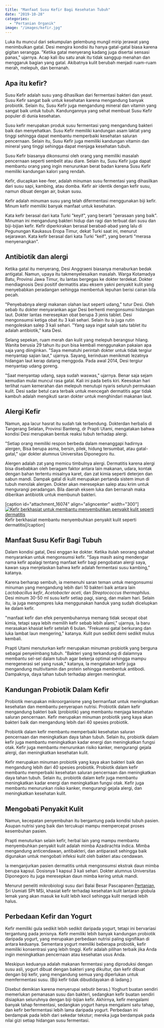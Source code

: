 ```yaml
---
title: "Manfaat Susu Kefir Bagi Kesehatan Tubuh"
date: "2019-10-28"
categories: 
  - "Pertanian Organik"
image: "/images/kefir.jpg"
---
```


Luka itu muncul dari sekumpulan gelembung mungil mirip jerawat yang menimbulkan gatal. Desi mengira kondisi itu hanya gatal-gatal biasa karena gigitan serangga. "Ketika gatal menyerang kadang juga disertai sensasi panas," ujarnya. Acap kali ibu satu anak itu tidak sanggup menahan dan menggaruk bagian yang gatal. Akibatnya kulit berubah menjadi ruam-ruam merah, melepuh, dan bernanah.

## Apa itu kefir?

Susu Kefir adalah susu yang dihasilkan dari fermentasi bakteri dan yeast. Susu Kefir sangat baik untuk kesehatan karena mengandung banyak probiotik. Selain itu, Susu Kefir juga mengandung mineral dan vitamin yang sangat baik untuk tubuh. Kandungannya yang sehat membuat Susu Kefir populer di dunia kesehatan.

Susu kefir merupakan produk susu fermentasi yang mengandung bakteri baik dan menyehatkan. Susu Kefir memiliki kandungan asam laktat yang tinggi sehingga dapat membantu memperbaiki kesehatan saluran pencernaan. Selain itu, Susu Kefir juga memiliki kandungan vitamin dan mineral yang tinggi sehingga dapat menjaga kesehatan tubuh.

Susu Kefir biasanya dikonsumsi oleh orang yang memiliki masalah pencernaan seperti sembelit atau diare. Selain itu, Susu Kefir juga dapat membantu orang yang ingin menurunkan berat badan karena Susu Kefir memiliki kandungan kalori yang rendah.

Kefir, diucapkan kee-feer, adalah minuman susu fermentasi yang dihasilkan dari susu sapi, kambing, atau domba. Kefir air identik dengan kefir susu, namun dibuat dengan air, bukan susu.

Kefir adalah minuman susu yang telah difermentasi menggunakan biji kefir. Minum kefir memiliki banyak manfaat untuk kesehatan.

Kata kefir berasal dari kata Turki "keyif", yang berarti "perasaan yang baik". Minuman ini mengandung bakteri hidup dan ragi dan terbuat dari susu dan biji-bijian kefir. Kefir diperkirakan berasal berabad-abad yang lalu di Pegunungan Kaukasus Eropa Timur, dekat Turki saat ini, menurut sejarawan. Kata kefir berasal dari kata Turki "keif", yang berarti "merasa menyenangkan".

## Antibiotik dan alergi

Ketika gatal itu menyerang, Desi Anggraeni biasanya menaburkan bedak antigatal. Namun, upaya itu takmenyelesaikan masalah. Warga Kotamadya Batu, Provinsi Jawa Timur, itu lantas bergegas ke dokter terdekat. Dokter mendiagnosis Desi positif dermatitis atau eksem yakni penyakit kulit yang menyebabkan peradangan sehingga membentuk lepuhan berisi cairan bila pecah.

"Penyebabnya alergi makanan olahan laut seperti udang," tutur Desi. Oleh sebab itu dokter menyarankan agar Desi berhenti mengonsumsi hidangan laut. Dokter lantas meresepkan obat berupa 3 jenis tablet. Desi mengonsumsi ketiga obat itu 3 kali sehari. Selain itu ia juga rutin mengoleskan salep 3 kali sehari. "Yang saya ingat salah satu tablet itu adalah antibiotik," kata Desi.

Selang sepekan, ruam merah dan kulit yang melepuh berangsur hilang. Wanita berusia 29 tahun itu pun bisa kembali menggunakan pakaian apa saja yang diinginkan. "Saya mematuhi perintah dokter untuk tidak tergiur menyantap sajian laut," ujarnya. Sayang, kerinduan menikmati lezatnya hidangan laut kerap datang menggoda. Pada awal 2014, Desi tergiur menyantap udang goreng.

"Saat menyantap udang, saya sudah waswas," ujarnya. Benar saja sejam kemudian mulai muncul rasa gatal. Kali ini pada betis kiri. Keesokan hari terlihat ruam kemerahan dan melepuh menutupi nyaris seluruh permukaan kulit. Desi sadar betul cara terbaik untuk mencegah dermatitis agar tidak kambuh adalah mengikuti saran dokter untuk menghindari makanan laut.

## Alergi Kefir

Namun, apa lacur hasrat itu sudah tak terbendung. Dokterdan herbalis di Tangerang Selatan, Provinsi Banteng, dr Prapti Utami, mengatakan bahwa kondisi Desi merupakan bentuk reaksi tubuh terhadap alergi.

"Setiap orang memiliki respon berbeda dalam menanggapi hadirnya alergen, Bisa berupa asma, bersin, pilek, hidung tersumbat, atau gatal-gatal," ujar dokter alumnus Universitas Diponegoro itu.

Alergen adalah zat yang memicu timbulnya alergi. Dermatitis karena alergi bisa disebabkan oleh beragam faktor antara lain makanan, udara, kontak dengan bahan tertentu misalnya karet, dan zat kimia seperti deterjen dan sabun mandi. Dampak gatal di kulit merupakan pertanda sistem imun di tubuh menolak alergen. Dokter akan meresepkan salep atau krim untuk mengurangi peradangan. Bila daerah eksem luka dan bernanah maka diberikan antibiotik untuk membunuh bakteri.

\[caption id="attachment\_16074" align="aligncenter" width="300"\][![Kefir berkhasiat untuk membantu menyembuhkan penyakit kulit seperti dermatitis](/images/kefir_640x422-300x198.jpg)](http://localhost/mitra/wp-content/uploads/2019/10/kefir_640x422.jpg) Kefir berkhasiat membantu menyembuhkan penyakit kulit seperti dermatitis\[/caption\]

## Manfaat Susu Kefir Bagi Tubuh

Dalam kondisi gatal, Desi enggan ke dokter. Ketika itulah seorang sahabat menyarankan untuk mengonsumsi kefir. "Saya masih asing mendengar nama kefir apalagi tentang manfaat kefir bagi pengobatan alergi saya, kawan saya menjelaskan bahwa kefir adalah fermentasi susu kambing," katanya.

Karena berharap sembuh, ia memenuhi saran teman untuk mengonsumsi minuman yang mengandung lebih dari 10 bakteri baik antara lain _Lactobacillus kefir_, _Acetobacter aceti_, dan _Streptococcus thermophilus_. Desi minum 30-50 ml susu kefir setiap pagi, siang, dan malam hari. Selain itu, ia juga mengompres luka menggunakan handuk yang sudah dicelupkan ke dalam kefir.

"manfaat kefir dan efek penyembuhannya memang tidak secepat obat kimia, tetapi saya lebih memilih kefir sebab lebih alami," ujarnya, la baru merasakan khasiat kefir setelah 6 bulan. "Frekuensi gatal berkurang dan luka lambat laun mengering," katanya. Kulit pun sedikit demi sedikit mulus kembali.

Prapti Utami menuturkan kefir merupakan minuman probiotik yang berguna sebagai penyeimbang tubuh. "Bakteri yang terkandung di dalamnya membantu sel-sel dalam tubuh agar bekerja optimal sehingga mampu meregenerasi sel yang rusak," katanya, la mengatakan kefir juga mengandung multivitamin dan protein sehingga membentuk antibodi. Dampaknya, daya tahan tubuh terhadap alergen meningkat.

## Kandungan Probiotik Dalam Kefir

Probiotik merupakan mikroorganisme yang bermanfaat untuk meningkatkan kesehatan dan membantu penyerapan nutrisi. Probiotik dalam kefir mengandung bakteri baik (probiotik) yang membantu menjaga kesehatan saluran pencernaan. Kefir merupakan minuman probiotik yang kaya akan bakteri baik dan mengandung lebih dari 40 spesies probiotik.

Probiotik dalam kefir membantu memperbaiki kesehatan saluran pencernaan dan meningkatkan daya tahan tubuh. Selain itu, probiotik dalam kefir juga membantu meningkatkan kadar energi dan meningkatkan fungsi otak. Kefir juga membantu menurunkan risiko kanker, mengurangi gejala alergi, dan meningkatkan kesehatan kulit.

Kefir merupakan minuman probiotik yang kaya akan bakteri baik dan mengandung lebih dari 40 spesies probiotik. Probiotik dalam kefir membantu memperbaiki kesehatan saluran pencernaan dan meningkatkan daya tahan tubuh. Selain itu, probiotik dalam kefir juga membantu meningkatkan kadar energi dan meningkatkan fungsi otak. Kefir juga membantu menurunkan risiko kanker, mengurangi gejala alergi, dan meningkatkan kesehatan kulit.

## Mengobati Penyakit Kulit

Namun, kecepatan penyembuhan itu bergantung pada kondisi tubuh pasien. Asupan nutrisi yang baik dan tercukupi mampu mempercepat proses kesembuhan pasien.

Prapti menuturkan selain kefir, herbal lain yang mampu membantu menyembuhkan penyakit kulit adalah mimba Azadirachta indica. Mimba mengandung anticendawan, antibakteri, dan antiparasit sehingga baik digunakan untuk mengobati infeksi kulit oleh bakteri atau cendawan.

la menganjurkan pasien dermatitis untuk mengonsumsi ekstrak daun mimba berupa kapsul. Dosisnya 1 kapsul 3 kali sehari. Dokter alumnus Universitas Diponegoro itu juga meresepkan daun mimba kering untuk mandi.

Menurut peneliti mikrobiologi susu dari Balai Besar Pascapanen [Pertanian](http://localhost/mitra/pertanian "Pertanian"), Sri Usmiati SPt MSi, khasiat kefir terhadap kesehatan kulit lantaran globula lemak yang akan masuk ke kulit lebih kecil sehingga kulit menjadi lebih halus.

## Perbedaan Kefir dan Yogurt

Kefir memiliki gula sedikit lebih sedikit daripada yogurt, tetapi ini bervariasi tergantung pada jenisnya. Kefir memiliki lebih banyak kandungan probiotik daripada yogurt, yang merupakan perbedaan nutrisi paling signifikan di antara keduanya. Sementara yogurt memiliki beberapa probiotik, kefir memiliki konsentrasi yang lebih tinggi. Kefir adalah pilihan terbaik jika Anda ingin meningkatkan pencernaan atau kesehatan usus Anda.

Meskipun keduanya adalah makanan fermentasi yang diproduksi dengan susu asli, yogurt dibuat dengan bakteri yang dikultur, dan kefir dibuat dengan biji kefir, yang mengandung semua yang diperlukan untuk memfermentasi susu. (Biji kefir tidak dibudidayakan di ladang.)

Disebut demikian karena menyerupai sebutir beras.) Yoghurt buatan sendiri memerlukan pemanasan susu dan bakteri, sedangkan kefir buatan sendiri disiapkan seluruhnya dengan biji-bijian kefir. Akhirnya, kefir mengalami banyak tahap fermentasi, sedangkan yogurt hanya mengalami satu tahap, dan kefir berfermentasi lebih lama daripada yogurt. Perbedaan ini berdampak pada lebih dari sekedar tekstur; mereka juga berdampak pada nilai gizi setiap hidangan susu fermentasi.
